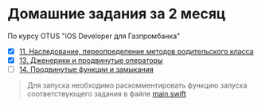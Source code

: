 # Домашние задания за 2 месяц

По курсу OTUS "iOS Developer для Газпромбанка"

- [x] [11. Наследование, переопределение методов родительского класса](OTUS-HW-2/Task-11.swift)
- [x] [13. Дженерики и продвинутые операторы](OTUS-HW-2/Task-13.swift)
- [ ] [14. Продвинутые функции и замыкания](OTUS-HW-2/Task-14.swift)

> Для запуска необходимо раскомментировать функцию запуска соответствующего задания в файле [main.swift](OTUS-HW-2/main.swift)
